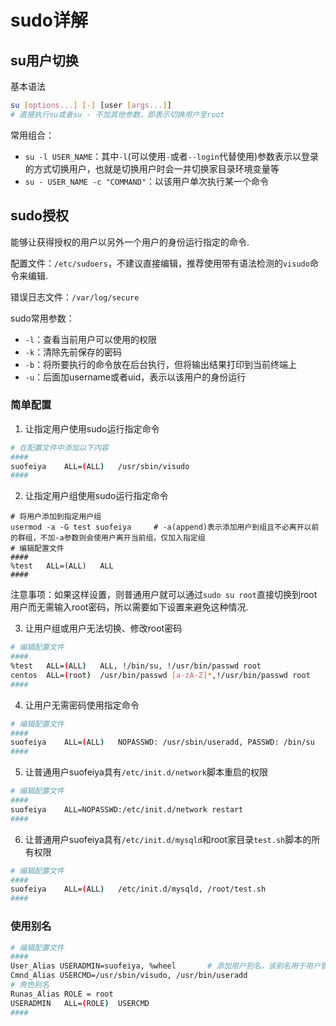 # sudo详解

## su用户切换

基本语法

```bash
su [options...] [-] [user [args...]]
# 直接执行su或者su - 不加其他参数，即表示切换用户至root
```

常用组合：

* `su -l USER_NAME`：其中`-l`(可以使用`-`或者`--login`代替使用)参数表示以登录的方式切换用户，也就是切换用户时会一并切换家目录环境变量等
* `su - USER_NAME -c "COMMAND"`：以该用户单次执行某一个命令

## sudo授权

能够让获得授权的用户以另外一个用户的身份运行指定的命令.

配置文件：`/etc/sudoers`，不建议直接编辑，推荐使用带有语法检测的`visudo`命令来编辑.

错误日志文件：`/var/log/secure`

sudo常用参数：

* `-l`：查看当前用户可以使用的权限
* `-k`：清除先前保存的密码
* `-b`：将所要执行的命令放在后台执行，但将输出结果打印到当前终端上
* `-u`：后面加username或者uid，表示以该用户的身份运行

### 简单配置

1. 让指定用户使用sudo运行指定命令

```bash
# 在配置文件中添加以下内容
####
suofeiya	ALL=(ALL)	/usr/sbin/visudo
####
```

2. 让指定用户组使用sudo运行指定命令

```shell
# 将用户添加到指定用户组
usermod -a -G test suofeiya		# -a(append)表示添加用户到组且不必离开以前的群组，不加-a参数则会使用户离开当前组，仅加入指定组
# 编辑配置文件
####
%test	ALL=(ALL)	ALL
####
```

注意事项：如果这样设置，则普通用户就可以通过`sudo su root`直接切换到root用户而无需输入root密码，所以需要如下设置来避免这种情况.

3. 让用户组或用户无法切换、修改root密码

```bash
# 编辑配置文件
####
%test	ALL=(ALL)	ALL, !/bin/su, !/usr/bin/passwd root
centos	ALL=(root)	/usr/bin/passwd [a-zA-Z]*,!/usr/bin/passwd root			# centos用户可以root的身份更改密码，但禁止更改root的密码
####
```

4. 让用户无需密码使用指定命令

```bash
# 编辑配置文件
####
suofeiya	ALL=(ALL)	NOPASSWD: /usr/sbin/useradd, PASSWD: /bin/su
####
```

5. 让普通用户suofeiya具有`/etc/init.d/network`脚本重启的权限

```bash
# 编辑配置文件
####
suofeiya	ALL=NOPASSWD:/etc/init.d/network restart
####
```

6. 让普通用户suofeiya具有`/etc/init.d/mysqld`和root家目录`test.sh`脚本的所有权限

```bash
# 编辑配置文件
####
suofeiya	ALL=(ALL)	/etc/init.d/mysqld, /root/test.sh
####
```

### 使用别名

```bash
# 编辑配置文件
####
User_Alias USERADMIN=suofeiya, %wheel		# 添加用户别名，该别名用于用户管理员组，用户可以指定多个，别名也可以指定多个
Cmnd_Alias USERCMD=/usr/sbin/visudo, /usr/bin/useradd
# 角色别名
Runas_Alias ROLE = root
USERADMIN	ALL=(ROLE)	USERCMD
####
```



